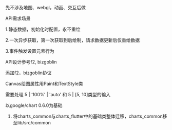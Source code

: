 先不涉及地图、webgl，动画、交互后做



API需求场景

1.静态数据，初始化时配置，永不重绘

2.一次异步获取，第一次获取到后绘制，请求数据更新后仅重绘数据

3.事件触发设置元素行为



API设计参考f2, bizgoblin

添加f2，bizgoblin协议



Canvas绘图属性用Paint和TextStyle类

需要处理 5 | ‘100%’ | 'auto' 和 5 | [5, 10]类型的输入

以google/chart 0.6.0为基础

1. 将charts_common与charts_flutter中的基础类整体迁移，charts_common移至lib/src/common